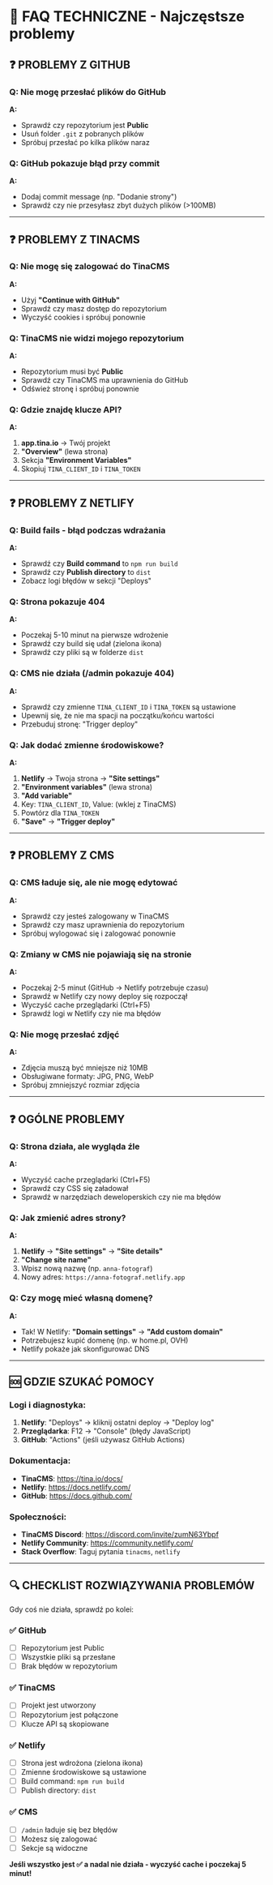 # 🔧 FAQ TECHNICZNE - Najczęstsze problemy

## ❓ **PROBLEMY Z GITHUB**

### **Q: Nie mogę przesłać plików do GitHub**
**A:** 
- Sprawdź czy repozytorium jest **Public**
- Usuń folder `.git` z pobranych plików
- Spróbuj przesłać po kilka plików naraz

### **Q: GitHub pokazuje błąd przy commit**
**A:**
- Dodaj commit message (np. "Dodanie strony")
- Sprawdź czy nie przesyłasz zbyt dużych plików (>100MB)

---

## ❓ **PROBLEMY Z TINACMS**

### **Q: Nie mogę się zalogować do TinaCMS**
**A:**
- Użyj **"Continue with GitHub"**
- Sprawdź czy masz dostęp do repozytorium
- Wyczyść cookies i spróbuj ponownie

### **Q: TinaCMS nie widzi mojego repozytorium**
**A:**
- Repozytorium musi być **Public**
- Sprawdź czy TinaCMS ma uprawnienia do GitHub
- Odśwież stronę i spróbuj ponownie

### **Q: Gdzie znajdę klucze API?**
**A:**
1. **app.tina.io** → Twój projekt
2. **"Overview"** (lewa strona)
3. Sekcja **"Environment Variables"**
4. Skopiuj `TINA_CLIENT_ID` i `TINA_TOKEN`

---

## ❓ **PROBLEMY Z NETLIFY**

### **Q: Build fails - błąd podczas wdrażania**
**A:**
- Sprawdź czy **Build command** to `npm run build`
- Sprawdź czy **Publish directory** to `dist`
- Zobacz logi błędów w sekcji "Deploys"

### **Q: Strona pokazuje 404**
**A:**
- Poczekaj 5-10 minut na pierwsze wdrożenie
- Sprawdź czy build się udał (zielona ikona)
- Sprawdź czy pliki są w folderze `dist`

### **Q: CMS nie działa (/admin pokazuje 404)**
**A:**
- Sprawdź czy zmienne `TINA_CLIENT_ID` i `TINA_TOKEN` są ustawione
- Upewnij się, że nie ma spacji na początku/końcu wartości
- Przebuduj stronę: "Trigger deploy"

### **Q: Jak dodać zmienne środowiskowe?**
**A:**
1. **Netlify** → Twoja strona → **"Site settings"**
2. **"Environment variables"** (lewa strona)
3. **"Add variable"**
4. Key: `TINA_CLIENT_ID`, Value: (wklej z TinaCMS)
5. Powtórz dla `TINA_TOKEN`
6. **"Save"** → **"Trigger deploy"**

---

## ❓ **PROBLEMY Z CMS**

### **Q: CMS ładuje się, ale nie mogę edytować**
**A:**
- Sprawdź czy jesteś zalogowany w TinaCMS
- Sprawdź czy masz uprawnienia do repozytorium
- Spróbuj wylogować się i zalogować ponownie

### **Q: Zmiany w CMS nie pojawiają się na stronie**
**A:**
- Poczekaj 2-5 minut (GitHub → Netlify potrzebuje czasu)
- Sprawdź w Netlify czy nowy deploy się rozpoczął
- Wyczyść cache przeglądarki (Ctrl+F5)
- Sprawdź logi w Netlify czy nie ma błędów

### **Q: Nie mogę przesłać zdjęć**
**A:**
- Zdjęcia muszą być mniejsze niż 10MB
- Obsługiwane formaty: JPG, PNG, WebP
- Spróbuj zmniejszyć rozmiar zdjęcia

---

## ❓ **OGÓLNE PROBLEMY**

### **Q: Strona działa, ale wygląda źle**
**A:**
- Wyczyść cache przeglądarki (Ctrl+F5)
- Sprawdź czy CSS się załadował
- Sprawdź w narzędziach deweloperskich czy nie ma błędów

### **Q: Jak zmienić adres strony?**
**A:**
1. **Netlify** → **"Site settings"** → **"Site details"**
2. **"Change site name"**
3. Wpisz nową nazwę (np. `anna-fotograf`)
4. Nowy adres: `https://anna-fotograf.netlify.app`

### **Q: Czy mogę mieć własną domenę?**
**A:**
- Tak! W Netlify: **"Domain settings"** → **"Add custom domain"**
- Potrzebujesz kupić domenę (np. w home.pl, OVH)
- Netlify pokaże jak skonfigurować DNS

---

## 🆘 **GDZIE SZUKAĆ POMOCY**

### **Logi i diagnostyka:**
1. **Netlify**: "Deploys" → kliknij ostatni deploy → "Deploy log"
2. **Przeglądarka**: F12 → "Console" (błędy JavaScript)
3. **GitHub**: "Actions" (jeśli używasz GitHub Actions)

### **Dokumentacja:**
- **TinaCMS**: https://tina.io/docs/
- **Netlify**: https://docs.netlify.com/
- **GitHub**: https://docs.github.com/

### **Społeczności:**
- **TinaCMS Discord**: https://discord.com/invite/zumN63Ybpf
- **Netlify Community**: https://community.netlify.com/
- **Stack Overflow**: Taguj pytania `tinacms`, `netlify`

---

## 🔍 **CHECKLIST ROZWIĄZYWANIA PROBLEMÓW**

Gdy coś nie działa, sprawdź po kolei:

### ✅ **GitHub**
- [ ] Repozytorium jest Public
- [ ] Wszystkie pliki są przesłane
- [ ] Brak błędów w repozytorium

### ✅ **TinaCMS**  
- [ ] Projekt jest utworzony
- [ ] Repozytorium jest połączone
- [ ] Klucze API są skopiowane

### ✅ **Netlify**
- [ ] Strona jest wdrożona (zielona ikona)
- [ ] Zmienne środowiskowe są ustawione
- [ ] Build command: `npm run build`
- [ ] Publish directory: `dist`

### ✅ **CMS**
- [ ] `/admin` ładuje się bez błędów
- [ ] Możesz się zalogować
- [ ] Sekcje są widoczne

**Jeśli wszystko jest ✅ a nadal nie działa - wyczyść cache i poczekaj 5 minut!**